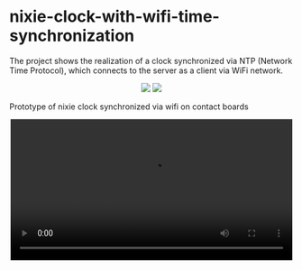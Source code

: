 # nixie-clock-with-wifi-time-synchronization

The project shows the realization of a clock synchronized via NTP (Network Time Protocol), which connects to the server as a client via WiFi network.

<p align="center">
  <img src="https://github.com/user-attachments/assets/298220fc-c43b-4acf-943a-f71bef6a60b2">
  <img src="https://github.com/user-attachments/assets/ee1c5626-6051-4007-a467-95551fabe575">
</p>

Prototype of nixie clock synchronized via wifi on contact boards

<div align="center">
  <video src="https://github.com/user-attachments/assets/787d145e-67db-4726-9b10-4195d549dd60" width="500" controls></video>
</div>



